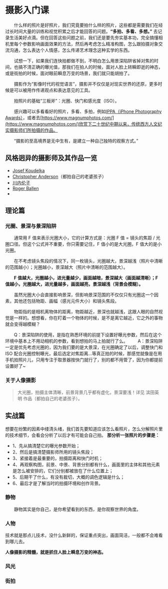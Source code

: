 # 摄影入门课

&emsp;&emsp;什么样的照片是好照片，我们究竟要拍什么样的照片，这些都是需要我们在经过长时间大量的训练和视觉积累之后才能回答的问题。**“多拍、多看、多想。”** 去记录生活美好点滴。但在回答这些问题之前，我们还是要先夯实基本功，完全搞懂相机里每个参数影响画面效果的方法，然后再考虑怎么精准构图，怎么跟拍摄对象交流沟通，怎么表达个人情感，怎么传递艺术理念这种玄学的东西。

&emsp;&emsp;试想一下，如果我们连快拍都做不到，不明白怎么用景深陷阱省掉对焦的时间，也搞不清正确的曝光值，那我们在拍人的时候，面对人脸上转瞬即逝的神态，或是街拍的时候，面对眼前瞬息万变的场景，我们就只能胡拍了。

&emsp;&emsp;摄影作为“影像时代的视觉语言”，摄影并不仅仅是对现实世界的还原，更多时候是可以被用作传递观点和表达意见的工具。

&emsp;&emsp;拍照片的基础“三板斧”：光圈、快门和感光度（ISO）。

&emsp;&emsp;感兴趣可以多看看好的照片，多看、多拍，例如[IPPA（iPhone Photography Awards）](https://www.ippawards.com)，或者去[https://www.magnumphotos.com/](https://www.magnumphotos.com/)欣赏下二十世纪中期以来，传统西方人文纪实摄影师们所拍摄的作品。

&emsp;&emsp;“摄影的至高境界是无中生有，是建立一种自己独特的观察方式。”

## 风格迥异的摄影师及其作品一览
- [Josef Koudelka](https://www.magnumphotos.com/photographer/josef-koudelka)
- [Christopher Anderson](https://www.christopherandersonphoto.com/)（都拍自己的老婆孩子）
- [川内伦子](http://rinkokawauchi.com/)
- [Roger Ballen](http://rogerballen.com/)
- 


## 理论篇
###  光圈、景深与景深陷阱
&emsp;&emsp;通常用 F 值来表示光圈大小，它的计算方式是：光圈 F 值 = 镜头的焦距 / 光圈口径。但这个公式并不重要，你只需要记住，F 值小的是大光圈，F 值大的是小光圈。

&emsp;&emsp;在不考虑镜头焦段的情况下，同一枚镜头，光圈越大，景深越浅（照片中清晰的范围越小）；光圈越小，景深越大（照片中清晰的范围越大）。

&emsp;&emsp;**F 值越大，光圈越小，进光量越少，画面越暗，景深越大（画面越清晰）；F 值越小，光圈越大，进光量越多，画面越亮，景深越浅（背景会模糊）。**

&emsp;&emsp;虽然光圈大小会直接影响景深，但影响景深范围的不仅仅只有光圈这一个因素，其他还包括物距、画幅（感光元件大小）和镜头焦段。

&emsp;&emsp;物距指的是相机离物体的距离，物距越近，景深也就越浅，这跟人眼的自然视觉是一样的。想想看，你在盯着一个物体的时候，是不是离它越近，它之外的事物就会变得越模糊？

&emsp;&emsp;Q：景深陷阱的使用，是指在熟悉环境的前提下设置好曝光参数，然后在这个环境中基本上不用动相机的参数，看到想拍的马上拍就行了么。
&emsp;&emsp;A：景深陷阱一定是优先考虑光圈的，因为我们要的是大景深，在光圈确定了以后，调整快门和 ISO 配合光圈控制曝光，最后选定对焦距离...等真正拍的时候，那感觉就像是在用手机拍照片儿，只用专注于取景器按快门就行了，别的都不用管了，因为你都提前设置好了~


### 关于人像摄影
> 大光圈，拍摄主体清晰，前景背景几乎都有虚化，景深要浅！详见 滨田英明 作品（都拍自己的老婆孩子）。

## 实战篇

想要在纷繁的因素中缕清头绪，我们首先要知道应该怎么看照片，怎么分解照片里的技术细节，会看会分析了以后才有可能会自己拍。
**那分析一张照片的步骤是：** 
- 1、先从搞清楚它的曝光参数开始；
- 2、然后是搞清楚摄影师所用的镜头焦段；
- 3、紧接着是最重要的，拍摄距离和快门时机；
- 4、再观察构图，前景、中景、背景分别都有什么，画面里的主体和其他元素是怎么被安排的，它们分别都被放在了什么位置上；
- 5、后期干了什么，有没有裁切，大概的调色逻辑是什么；
- 6、最后才是了解当时的拍摄环境和创作背景。


### 静物
&emsp;&emsp;静物其实是你自己，是你希望看到的东西，是你观察世界的角度。

### 人物



技术就是那点儿技术，没什么新鲜的，保证重点突出，画面简洁，一般都不会难看到哪儿去。

**人像摄影的精髓，就是抓住人脸上瞬息万变的神态。**

### 风光

### 街拍

